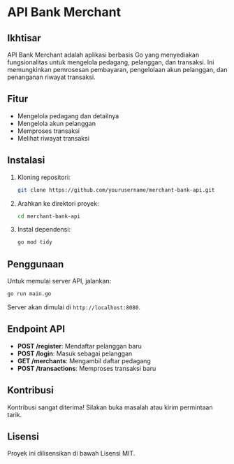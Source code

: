 # API Bank Merchant

## Ikhtisar

API Bank Merchant adalah aplikasi berbasis Go yang menyediakan fungsionalitas untuk mengelola pedagang, pelanggan, dan transaksi. Ini memungkinkan pemrosesan pembayaran, pengelolaan akun pelanggan, dan penanganan riwayat transaksi.

## Fitur

-   Mengelola pedagang dan detailnya
-   Mengelola akun pelanggan
-   Memproses transaksi
-   Melihat riwayat transaksi

## Instalasi

1. Kloning repositori:

    ```bash
    git clone https://github.com/yourusername/merchant-bank-api.git
    ```

2. Arahkan ke direktori proyek:

    ```bash
    cd merchant-bank-api
    ```

3. Instal dependensi:
    ```bash
    go mod tidy
    ```

## Penggunaan

Untuk memulai server API, jalankan:

```bash
go run main.go
```

Server akan dimulai di `http://localhost:8080`.

## Endpoint API

-   **POST /register**: Mendaftar pelanggan baru
-   **POST /login**: Masuk sebagai pelanggan
-   **GET /merchants**: Mengambil daftar pedagang
-   **POST /transactions**: Memproses transaksi baru

## Kontribusi

Kontribusi sangat diterima! Silakan buka masalah atau kirim permintaan tarik.

## Lisensi

Proyek ini dilisensikan di bawah Lisensi MIT.
